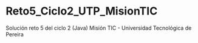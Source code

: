 # Reto5_Ciclo2_UTP_MisionTIC
Solución reto 5 del ciclo 2 (Java) Misión TIC - Universidad Tecnológica de Pereira
